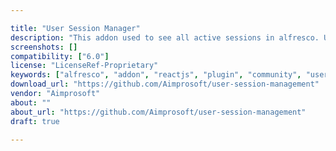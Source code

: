 ```yaml
---

title: "User Session Manager"
description: "This addon used to see all active sessions in alfresco. User with administrator permissions can log in and see a list of the active sessions in alfresco and destroy any of them. User will be logged off from alfresco and share automatically. Owner Aimprosoft Versions Community 6.0 and above License Type Project Page GitHub - Aimprosoft/user-session-management Download Page GitHub - Aimprosoft/user-session-management Tags reactjs, session management, user Component Type Alternative Client Extension Points Public API, Share Login Controller Installation See README in project Products Repository"
screenshots: []
compatibility: ["6.0"]
license: "LicenseRef-Proprietary"
keywords: ["alfresco", "addon", "reactjs", "plugin", "community", "user", "management", "session"]
download_url: "https://github.com/Aimprosoft/user-session-management"
vendor: "Aimprosoft"
about: ""
about_url: "https://github.com/Aimprosoft/user-session-management"
draft: true

---
```

